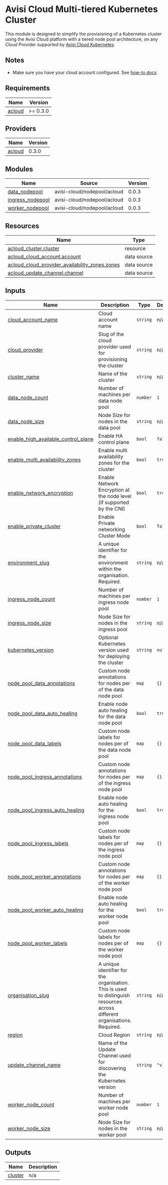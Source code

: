 # Avisi Cloud Multi-tiered Kubernetes Cluster

This module is designed to simplify the provisioning of a Kubernetes cluster using the Avisi Cloud platform with a tiered node pool architecture, on any Cloud Provider supported by [Avisi Cloud Kubernetes](https://docs.avisi.cloud/product/kubernetes/).

## Notes
- Make sure you have your cloud account configured. See [how-to docs](https://docs.avisi.cloud/docs/how-to/cloud-accounts/)

## Requirements

| Name | Version |
|------|---------|
| <a name="requirement_acloud"></a> [acloud](#requirement\_acloud) | >= 0.3.0 |

## Providers

| Name | Version |
|------|---------|
| <a name="provider_acloud"></a> [acloud](#provider\_acloud) | 0.3.0 |

## Modules

| Name | Source | Version |
|------|--------|---------|
| <a name="module_data_nodepool"></a> [data\_nodepool](#module\_data\_nodepool) | avisi-cloud/nodepool/acloud | 0.0.3 |
| <a name="module_ingress_nodepool"></a> [ingress\_nodepool](#module\_ingress\_nodepool) | avisi-cloud/nodepool/acloud | 0.0.3 |
| <a name="module_worker_nodepool"></a> [worker\_nodepool](#module\_worker\_nodepool) | avisi-cloud/nodepool/acloud | 0.0.3 |

## Resources

| Name | Type |
|------|------|
| [acloud_cluster.cluster](https://registry.terraform.io/providers/avisi-cloud/acloud/latest/docs/resources/cluster) | resource |
| [acloud_cloud_account.account](https://registry.terraform.io/providers/avisi-cloud/acloud/latest/docs/data-sources/cloud_account) | data source |
| [acloud_cloud_provider_availability_zones.zones](https://registry.terraform.io/providers/avisi-cloud/acloud/latest/docs/data-sources/cloud_provider_availability_zones) | data source |
| [acloud_update_channel.channel](https://registry.terraform.io/providers/avisi-cloud/acloud/latest/docs/data-sources/update_channel) | data source |

## Inputs

| Name | Description | Type | Default | Required |
|------|-------------|------|---------|:--------:|
| <a name="input_cloud_account_name"></a> [cloud\_account\_name](#input\_cloud\_account\_name) | Cloud account name | `string` | n/a | yes |
| <a name="input_cloud_provider"></a> [cloud\_provider](#input\_cloud\_provider) | Slug of the cloud provider used for provisioning the cluster | `string` | n/a | yes |
| <a name="input_cluster_name"></a> [cluster\_name](#input\_cluster\_name) | Name of the cluster | `string` | n/a | yes |
| <a name="input_data_node_count"></a> [data\_node\_count](#input\_data\_node\_count) | Number of machines per data node pool | `number` | `1` | no |
| <a name="input_data_node_size"></a> [data\_node\_size](#input\_data\_node\_size) | Node Size for nodes in the data pool | `string` | n/a | yes |
| <a name="input_enable_high_available_control_plane"></a> [enable\_high\_available\_control\_plane](#input\_enable\_high\_available\_control\_plane) | Enable HA control plane | `bool` | `false` | no |
| <a name="input_enable_multi_availability_zones"></a> [enable\_multi\_availability\_zones](#input\_enable\_multi\_availability\_zones) | Enable multi availability zones for the cluster | `bool` | `true` | no |
| <a name="input_enable_network_encryption"></a> [enable\_network\_encryption](#input\_enable\_network\_encryption) | Enable Network Encryption at the node level (if supported by the CNI) | `bool` | `true` | no |
| <a name="input_enable_private_cluster"></a> [enable\_private\_cluster](#input\_enable\_private\_cluster) | Enable Private networking Cluster Mode | `bool` | `false` | no |
| <a name="input_environment_slug"></a> [environment\_slug](#input\_environment\_slug) | A unique identifier for the environment within the organisation. Required. | `string` | n/a | yes |
| <a name="input_ingress_node_count"></a> [ingress\_node\_count](#input\_ingress\_node\_count) | Number of machines per ingress node pool | `number` | `1` | no |
| <a name="input_ingress_node_size"></a> [ingress\_node\_size](#input\_ingress\_node\_size) | Node Size for nodes in the ingress pool | `string` | n/a | yes |
| <a name="input_kubernetes_version"></a> [kubernetes\_version](#input\_kubernetes\_version) | Optional Kubernetes version used for deploying the cluster | `string` | `null` | no |
| <a name="input_node_pool_data_annotations"></a> [node\_pool\_data\_annotations](#input\_node\_pool\_data\_annotations) | Custom node annotations for nodes per of the data node pool | `map` | `{}` | no |
| <a name="input_node_pool_data_auto_healing"></a> [node\_pool\_data\_auto\_healing](#input\_node\_pool\_data\_auto\_healing) | Enable node auto healing for the data node pool | `bool` | `true` | no |
| <a name="input_node_pool_data_labels"></a> [node\_pool\_data\_labels](#input\_node\_pool\_data\_labels) | Custom node labels for nodes per of the data node pool | `map` | `{}` | no |
| <a name="input_node_pool_ingress_annotations"></a> [node\_pool\_ingress\_annotations](#input\_node\_pool\_ingress\_annotations) | Custom node annotations for nodes per of the ingress node pool | `map` | `{}` | no |
| <a name="input_node_pool_ingress_auto_healing"></a> [node\_pool\_ingress\_auto\_healing](#input\_node\_pool\_ingress\_auto\_healing) | Enable node auto healing for the ingress node pool | `bool` | `true` | no |
| <a name="input_node_pool_ingress_labels"></a> [node\_pool\_ingress\_labels](#input\_node\_pool\_ingress\_labels) | Custom node labels for nodes per of the ingress node pool | `map` | `{}` | no |
| <a name="input_node_pool_worker_annotations"></a> [node\_pool\_worker\_annotations](#input\_node\_pool\_worker\_annotations) | Custom node annotations for nodes per of the worker node pool | `map` | `{}` | no |
| <a name="input_node_pool_worker_auto_healing"></a> [node\_pool\_worker\_auto\_healing](#input\_node\_pool\_worker\_auto\_healing) | Enable node auto healing for the worker node pool | `bool` | `true` | no |
| <a name="input_node_pool_worker_labels"></a> [node\_pool\_worker\_labels](#input\_node\_pool\_worker\_labels) | Custom node labels for nodes per of the worker node pool | `map` | `{}` | no |
| <a name="input_organisation_slug"></a> [organisation\_slug](#input\_organisation\_slug) | A unique identifier for the organisation. This is used to distinguish resources across different organisations. Required. | `string` | n/a | yes |
| <a name="input_region"></a> [region](#input\_region) | Cloud Region | `string` | n/a | yes |
| <a name="input_update_channel_name"></a> [update\_channel\_name](#input\_update\_channel\_name) | Name of the Update Channel used for discovering the Kubernetes version | `string` | `"v1.28"` | no |
| <a name="input_worker_node_count"></a> [worker\_node\_count](#input\_worker\_node\_count) | Number of machines per worker node pool | `number` | `1` | no |
| <a name="input_worker_node_size"></a> [worker\_node\_size](#input\_worker\_node\_size) | Node Size for nodes in the worker pool | `string` | n/a | yes |

## Outputs

| Name | Description |
|------|-------------|
| <a name="output_cluster"></a> [cluster](#output\_cluster) | n/a |
